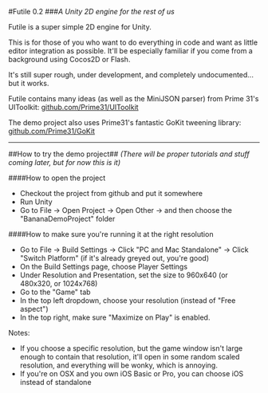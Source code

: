#Futile 0.2
###_A Unity 2D engine for the rest of us_

Futile is a super simple 2D engine for Unity. 

This is for those of you who want to do everything in code and want as little editor integration as possible. 
It'll be especially familiar if you come from a background using Cocos2D or Flash.

It's still super rough, under development, and completely undocumented... but it works. 

Futile contains many ideas (as well as the MiniJSON parser) from Prime 31's UIToolkit: [github.com/Prime31/UIToolkit](http://github.com/Prime31/UIToolkit)

The demo project also uses Prime31's fantastic GoKit tweening library: [github.com/Prime31/GoKit](http://github.com/Prime31/GoKit)

___

##How to try the demo project##
_(There will be proper tutorials and stuff coming later, but for now this is it)_

####How to open the project
- Checkout the project from github and put it somewhere
- Run Unity
- Go to File -> Open Project -> Open Other -> and then choose the "BananaDemoProject" folder

####How to make sure you're running it at the right resolution
- Go to File -> Build Settings -> Click "PC and Mac Standalone" -> Click "Switch Platform" (if it's already greyed out, you're good)
- On the Build Settings page, choose Player Settings
- Under Resolution and Presentation, set the size to 960x640 (or 480x320, or 1024x768)
- Go to the "Game" tab 
- In the top left dropdown, choose your resolution (instead of "Free aspect")
- In the top right, make sure "Maximize on Play" is enabled.

Notes: 
- If you choose a specific resolution, but the game window isn't large enough to contain that resolution, it'll open in some random scaled resolution, and everything will be wonky, which is annoying. 
- If you're on OSX and you own iOS Basic or Pro, you can choose iOS instead of standalone



